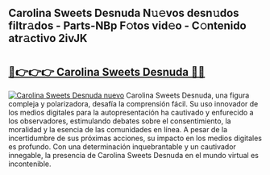 ## Carolina Sweets Desnuda N𝚞𝚎vos desn𝚞dos filtr𝚊dos - Parts-NBp F𝚘tos vid𝚎o - C𝚘ntenido atr𝚊ctivo 2ivJK

# <h2><a href="http://mb53egd.tromn.icu/?c=Carolina+Sweets+Desnuda">🔗👉👉👉 Carolina Sweets Desnuda 🔗🔗</a></h2>

[![Carolina Sweets Desnuda nuevo](https://i.imgur.com/pEAQMta.gif)](http://mb53egd.tromn.icu/?c=Carolina+Sweets+Desnuda)
Carolina Sweets Desnuda, una figura compleja y polarizadora, desafía la comprensión fácil. Su uso innovador de los medios digitales para la autopresentación ha cautivado y enfurecido a los observadores, estimulando debates sobre el consentimiento, la moralidad y la esencia de las comunidades en línea. A pesar de la incertidumbre de sus próximas acciones, su impacto en los medios digitales es profundo. Con una determinación inquebrantable y un cautivador innegable, la presencia de Carolina Sweets Desnuda en el mundo virtual es incontenible.
